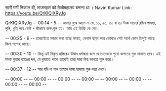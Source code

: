सारी गर्मी निकाल दी, ताजमहल को तेजोमहालय बनाना था । Navin Kumar
Link: https://youtu.be/QrKIQiXRyJg

QrKIQiXRyJg
-- 00:14 - 5 -- আমার বুঝে আসে না যে, ১০, ২০, ৩০ বা ৫০ টাকা দামের রঙিন গামছা, লুঙ্গি, ধুতি পরে কেউ - কীভাবে জগৎগুরু হয়। আর এই ডিগ্রিা কে দেয়।

-- 00:25 - 9 -- তারচাইতে মজার কথা হচ্ছে ভারত, নেপাল ছাড়া আর কোথাও সেই অর্থে কোন হিন্দুই আছে কিনা সন্দেহ আছে।

-- 00:30 - 10 -- কিন্তু এই বিকৃত মস্তিষ্কের উন্মাদ ধর্মান্ধরা বলে যে তাদেরকে পুরো জগতের গুরু মানতে হবে। এই সমস্ত কুয়ার ব্যাঙের দল, যে কুয়াতে থাকে তাকেই তারা সারা বিশ্ব ভাবতে শুরু করে।

-- 00:37 - 12 -- আর যদি না মান তাহলে দাঙ্গা হাঙ্গামা শুরু করে দেবে।

-- 00:00 --
-- 00:00 --
-- 00:00 --
-- 00:00 --
-- 00:00 --
-- 00:00 --
-- 00:00 --
-- 00:00 --
